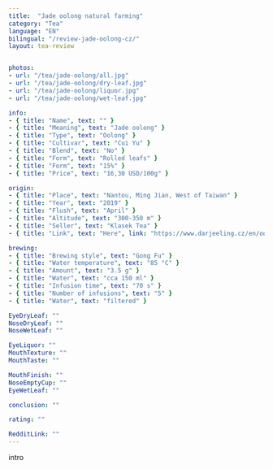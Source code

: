 ```yaml
---
title:  "Jade oolong natural farming"
category: "Tea"
language: "EN"
bilingual: "/review-jade-oolong-cz/"
layout: tea-review


photos:
- url: "/tea/jade-oolong/all.jpg"
- url: "/tea/jade-oolong/dry-leaf.jpg"
- url: "/tea/jade-oolong/liquor.jpg"
- url: "/tea/jade-oolong/wet-leaf.jpg"

info:
- { title: "Name", text: "" }
- { title: "Meaning", text: "Jade oolong" }
- { title: "Type", text: "Oolong" }
- { title: "Cultivar", text: "Cui Yu" }
- { title: "Blend", text: "No" }
- { title: "Form", text: "Rolled leafs" }
- { title: "Form", text: "15%" }
- { title: "Price", text: "16,30 USD/100g" }

origin:
- { title: "Place", text: "Nantou, Ming Jian, West of Taiwan" }
- { title: "Year", text: "2019" }
- { title: "Flush", text: "April" }
- { title: "Altitude", text: "300-350 m" }
- { title: "Seller", text: "Klasek Tea" }
- { title: "Link", text: "Here", link: "https://www.darjeeling.cz/en/oolong/jade-oolong-natural-farming-910" }

brewing:
- { title: "Brewing style", text: "Gong Fu" }
- { title: "Water temperature", text: "85 °C" }
- { title: "Amount", text: "3.5 g" }
- { title: "Water", text: "cca 150 ml" }
- { title: "Infusion time", text: "70 s" }
- { title: "Number of infusions", text: "5" }
- { title: "Water", text: "filtered" }

EyeDryLeaf: ""
NoseDryLeaf: ""
NoseWetLeaf: ""

EyeLiquor: ""
MouthTexture: ""
MouthTaste: ""

MouthFinish: ""
NoseEmptyCup: ""
EyeWetLeaf: ""

conclusion: ""

rating: ""

RedditLink: ""
---
```


intro